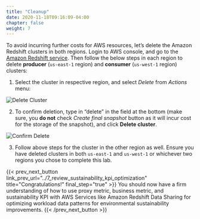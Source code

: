 ```yaml
---
title: "Cleanup"
date: 2020-11-18T09:16:09-04:00
chapter: false
weight: 7
---
```


To avoid incurring further costs for AWS resources, let’s delete the Amazon Redshift clusters in both regions. Login to AWS console, and go to the [Amazon Redshift service](https://us-east-1.console.aws.amazon.com/redshiftv2/home). Then follow the below steps in each region to delete **producer** (`us-east-1` region) and **consumer** (`us-west-1` region) clusters:

1. Select the cluster in respective region, and select _Delete_ from _Actions_ menu:

![Delete Cluster](/Sustainability/300_optimize_data_pattern_using_redshift_data_sharing/cleanup/images/delete_cluster.png?classes=lab_picture_small)


2. To confirm deletion, type in “delete” in the field at the bottom (make sure, you **do not** check _Create final snapshot_ button as it will incur cost for the storage of the snapshot), and click **Delete cluster**.

![Confirm Delete](/Sustainability/300_optimize_data_pattern_using_redshift_data_sharing/cleanup/images/confirm_delete.png?classes=lab_picture_small)


3. Follow above steps for the cluster in the other region as well. Ensure you have deleted clusters in both `us-east-1` and `us-west-1` or whichever two regions you chose to complete this lab.

{{< prev_next_button link_prev_url="../7_review_sustainability_kpi_optimization"  title="Congratulations!" final_step="true" >}}
You should now have a firm understanding of how to use proxy metric, business metric, and sustainability KPI with AWS Services like Amazon Redshift Data Sharing for optimizing workload data patterns for environmental sustainability improvements.
{{< /prev_next_button >}}
